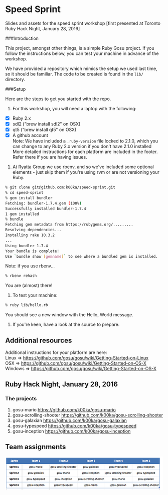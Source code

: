 Speed Sprint
============

Slides and assets for the speed sprint workshop [first presented at Toronto Ruby Hack Night, January 28, 2016]

###Introduction

This project, amongst other things, is a simple Ruby Gosu project. If you follow the instructions below, you can test your machine in advance of the workshop.

We have provided a repository which mimics the setup we used last time, so it should be familiar. The code to be created is found in the ``lib/`` directory.

###Setup

Here are the steps to get you started with the repo.

1. For this workshop, you will need a laptop with the following:
  - [x] Ruby 2.x  
  - [x] sdl2 ("brew install sdl2" on OSX)  
  - [x] qt5 ("brew install qt5" on OSX)  
  - [x] A github account  
  Note: We have included a ``.ruby-version`` file locked to 2.1.0, which you can change to any Ruby 2.x version if you don't have 2.1.0 installed  
  More detailed instructions for each platform are included in the footer. Refer there if you are having issues.

1. At Ryatta Group we use rbenv, and so we've included some optional elements - just skip them if you're using rvm or are not versioning your Ruby.

  ```sh
  % git clone git@github.com:k00ka/speed-sprint.git
  % cd speed-sprint
  % gem install bundler
  Fetching: bundler-1.7.4.gem (100%)
  Successfully installed bundler-1.7.4
  1 gem installed
  % bundle
  Fetching gem metadata from https://rubygems.org/.........
  Resolving dependencies...
  Installing rake 10.3.2
  ...
  Using bundler 1.7.4
  Your bundle is complete!
  Use `bundle show [gemname]` to see where a bundled gem is installed.
  ```
  Note: if you use rbenv...
  ```sh
  % rbenv rehash
  ```
  You are (almost) there!

1. To test your machine:
  ```sh
  % ruby lib/hello.rb
  ```
  You should see a new window with the Hello, World message.

1. If you're keen, have a look at the source to prepare.

## Additional resources

Additional instructions for your platform are here:  
Linux => https://github.com/gosu/gosu/wiki/Getting-Started-on-Linux  
OSX => https://github.com/gosu/gosu/wiki/Getting-Started-on-OS-X  
Windows => https://github.com/gosu/gosu/wiki/Getting-Started-on-OS-X  

## Ruby Hack Night, January 28, 2016

### The projects
1. gosu-mario https://github.com/k00ka/gosu-mario
2. gosu-scrolling-shooter https://github.com/k00ka/gosu-scrolling-shooter
3. gosu-galaxian https://github.com/k00ka/gosu-galaxian
4. gosu-typespeed https://github.com/k00ka/gosu-typespeed
5. gosu-inception https://github.com/k00ka/gosu-inception

## Team assignments
![Team assignments](https://raw.githubusercontent.com/k00ka/speed-sprint/8e6e5cdcf1ce4bede9b10ae74abb8dc1762fec26/media/team-assignments.png)
